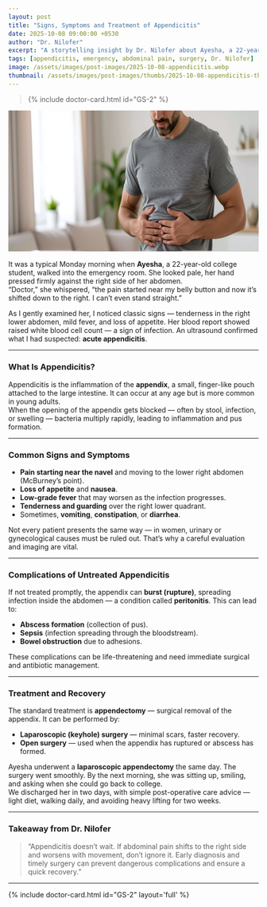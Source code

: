 ```yaml
---
layout: post
title: "Signs, Symptoms and Treatment of Appendicitis"
date: 2025-10-08 09:00:00 +0530
author: "Dr. Nilofer"
excerpt: "A storytelling insight by Dr. Nilofer about Ayesha, a 22-year-old woman with appendicitis — from her first symptoms to a successful surgery."
tags: [appendicitis, emergency, abdominal pain, surgery, Dr. Nilofer]
image: /assets/images/post-images/2025-10-08-appendicitis.webp
thumbnail: /assets/images/post-images/thumbs/2025-10-08-appendicitis-thumb.webp
---
```

> {% include doctor-card.html id="GS-2" %}

![Appendicitis — Inflammation of Appendix](/assets/images/post-images/2025-10-08-appendicitis.webp)

It was a typical Monday morning when **Ayesha**, a 22-year-old college student, walked into the emergency room. She looked pale, her hand pressed firmly against the right side of her abdomen.  
“Doctor,” she whispered, “the pain started near my belly button and now it’s shifted down to the right. I can’t even stand straight.”

As I gently examined her, I noticed classic signs — tenderness in the right lower abdomen, mild fever, and loss of appetite. Her blood report showed raised white blood cell count — a sign of infection. An ultrasound confirmed what I had suspected: **acute appendicitis**.

---

### **What Is Appendicitis?**

Appendicitis is the inflammation of the **appendix**, a small, finger-like pouch attached to the large intestine. It can occur at any age but is more common in young adults.  
When the opening of the appendix gets blocked — often by stool, infection, or swelling — bacteria multiply rapidly, leading to inflammation and pus formation.

---

### **Common Signs and Symptoms**

- **Pain starting near the navel** and moving to the lower right abdomen (McBurney’s point).  
- **Loss of appetite** and **nausea**.  
- **Low-grade fever** that may worsen as the infection progresses.  
- **Tenderness and guarding** over the right lower quadrant.  
- Sometimes, **vomiting**, **constipation**, or **diarrhea**.

Not every patient presents the same way — in women, urinary or gynecological causes must be ruled out. That’s why a careful evaluation and imaging are vital.

---

### **Complications of Untreated Appendicitis**

If not treated promptly, the appendix can **burst (rupture)**, spreading infection inside the abdomen — a condition called **peritonitis**. This can lead to:

- **Abscess formation** (collection of pus).  
- **Sepsis** (infection spreading through the bloodstream).  
- **Bowel obstruction** due to adhesions.

These complications can be life-threatening and need immediate surgical and antibiotic management.

---

### **Treatment and Recovery**

The standard treatment is **appendectomy** — surgical removal of the appendix. It can be performed by:

- **Laparoscopic (keyhole) surgery** — minimal scars, faster recovery.  
- **Open surgery** — used when the appendix has ruptured or abscess has formed.

Ayesha underwent a **laparoscopic appendectomy** the same day. The surgery went smoothly. By the next morning, she was sitting up, smiling, and asking when she could go back to college.  
We discharged her in two days, with simple post-operative care advice — light diet, walking daily, and avoiding heavy lifting for two weeks.

---

### **Takeaway from Dr. Nilofer**

> “Appendicitis doesn’t wait. If abdominal pain shifts to the right side and worsens with movement, don’t ignore it. Early diagnosis and timely surgery can prevent dangerous complications and ensure a quick recovery.”

---

{% include doctor-card.html id="GS-2" layout='full' %}

